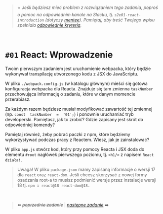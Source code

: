 > :star: *Jeśli będziesz mieć problem z rozwiązaniem tego zadania, poproś o pomoc na odpowiednim kanale na Slacku, tj. `s2e01-react-introduction` (dotyczy [mentee](https://devmentor.pl/mentoring-javascript/)). Pamiętaj, aby treść Twojego wpisu spełniała [odpowiednie kryteria](https://devmentor.pl/jak-prosic-o-pomoc/).*

&nbsp;

# `#01` React:  Wprowadzenie


Twoim pierwszym zadaniem jest uruchomienie webpacka, który będzie wykonywał transpilację utworzonego kodu z JSX do JavaScriptu.

W pliku `./webpack.config.js` (w katalogu głównym) mieści się gotowa konfiguracja webpacka dla Reacta. Znajduje się tam zmienna `taskNumber` przechowująca informację o zadaniu, które w danym momencie przerabiasz.

Za każdym razem będziesz musiał modyfikować zawartość tej zmiennej (np. `const  taskNumber  =  '01';`) i ponownie uruchamiać tryb developerski. Pamiętasz, jak to zrobić? Gdzie zapisany jest skrót do odpowiedniej komendy?

Pamiętaj również, żeby pobrać paczki z npm, które będziemy wykorzystywać podczas pracy z Reactem. Wiesz, jak je zainstalować?

W pliku `app.js` stwórz kod, który przy pomocy Reacta i JSX doda do elementu `#root` nagłówek pierwszego  poziomu, tj. `<h1/>` z napisem `React działa!`.

> Uwaga! W pliku `package.json` mamy zapisaną informacje o wersji 17 dla `react` oraz `react-dom`. Jeśli chcesz skorzysać z nowej formy osadzania root-a to musisz podmienić wersje przez instalacje wersji 18 tj. `npm i react@18 react-dom@18.`


&nbsp;

> :arrow_left: ~~*poprzednie zadanie*~~ | [*następne zadanie*](./../02) :arrow_right:
